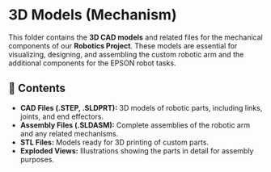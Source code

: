 # 3D Models (Mechanism)

This folder contains the **3D CAD models** and related files for the mechanical components of our **Robotics Project**. These models are essential for visualizing, designing, and assembling the custom robotic arm and the additional components for the EPSON robot tasks.

## 📁 Contents
- **CAD Files (.STEP, .SLDPRT):** 3D models of robotic parts, including links, joints, and end effectors.
- **Assembly Files (.SLDASM):** Complete assemblies of the robotic arm and any related mechanisms.
- **STL Files:** Models ready for 3D printing of custom parts.
- **Exploded Views:** Illustrations showing the parts in detail for assembly purposes.
